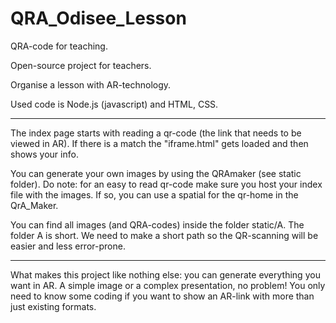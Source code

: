 # QRA_Odisee_Lesson
QRA-code for teaching.

Open-source project for teachers. 

Organise a lesson with AR-technology.

Used code is Node.js (javascript) and HTML, CSS. 

-------------------------------------------------

The index  page starts with reading a qr-code (the link that needs to be viewed in AR). 
If there is a match the "iframe.html" gets loaded and then shows your info. 

You can generate your own images by using the QRAmaker (see static folder). 
Do note: for an easy to read qr-code make sure you host your index file with the images. 
         If so, you can use a spatial for the qr-home in the QrA_Maker. 

You can find all images (and QRA-codes) inside the folder static/A. 
The folder A is short. We need to make a short path so the QR-scanning will be easier and less error-prone. 

-------------------------------------------------

What makes this project like nothing else: 
you can generate everything you want in AR. 
A simple image or a complex presentation, no problem! 
You only need to know some coding if you want to show an AR-link with more than just existing formats. 
